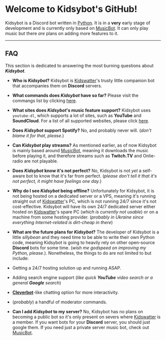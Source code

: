Welcome to Kidsybot's GitHub!
===================


Kidsybot is a Discord bot written in [Python](https://www.python.org "Python homepage"). It is in a **very** early stage of development and is currently only based on [MusicBot](https://github.com/SexualRhinoceros/MusicBot "MusicBot on GitHub"). It can only play music but there *are* plans on adding more features to it.

----------


FAQ
-------------

This section is dedicated to answering the most burning <i class="icon-fire"></i> questions about ***Kidsybot***.

 - **Who is *Kidsybot*?**
Kidsybot is [Kidswatter](https://github.com/Kidswatter "Kidswatter's GitHub")'s trusty little companion bot that accompanies them on **Discord** servers.

 - **What commands does *Kidsybot* have so far?**
 Please visit the commangs list by clicking [here](https://github.com/Kidswatter/Kidsybot/wiki/Commands-list "Commands List").
 
 - **What sites does *Kidsybot*'s music feature support?**
Kidsybot uses `youtube-dl`, which supports a lot of sites, such as **YouTube** and **SoundCloud**. For a list of all supported websites, please click [here](https://rg3.github.io/youtube-dl/supportedsites.html "youtube-dl Supported Websites").

 - **Does *Kidsybot* support Spotify?**
 No, and probably never will. (*don't blame it for that, please*.)
 
 - **Can *Kidsybot* play streams?**
 As mentioned earlier, as of now Kidsybot is mainly based around [MusicBot](https://github.com/SexualRhinoceros/MusicBot "MusicBot on GitHub"), meaning it downloads the music before playing it, and therefore streams such as **Twitch.TV** and Onlie-radio are not playable.
 
 - **Does *Kidsybot* know it's not perfect?**
 No, Kidsybot is not *yet* a self-aware bot to know that it's far from perfect. (*please don't tell it that it's not perfect, it might have feelings one day.*)
 - **Why do I see *Kidsybot* being offline?**
 Unfortunately for Kidsybot, it is not being hosted on a dedicated server or a VPS, meaning it's running straight out of [Kidswatter](https://github.com/Kidswatter "Kidswatter's GitHub")'s PC, which is not running 24/7 since it's not cost-effective. Kidsybot will have its own 24/7 dedicated server either hosted on [Kidswatter](https://github.com/Kidswatter "Kidswatter's GitHub")'s spare PC (*which is currently not usable*) or on a machine from some hosting provider. (*probably in Ukraine since everything Internet-related is dirt-cheap in there*)
 
 - **What are the future plans for *Kidsybot*?**
 The developer of Kidsybot is a little *sillybean* and they need time to be able to write their own Python code, meaning Kidsybot is going to heavily rely on other open-source **Discord** bots for some time. (*wish me godspeed on improving my Python, please.*). Nonetheless, the things to do are not limited to but include:
  - Getting a 24/7 hosting solution up and running ASAP.
  - Adding search engine support (*like quick **YouTube** video search or a general **Google** search*)
  - [**Cleverbot**](http://www.cleverbot.com/ "Cleverbot Website")-like chatting option for more interactivity.
  - (*probably*) a handful of moderator commands.
 - **Can I add *Kidsybot* to my server?**
 No, Kidsybot has no plans on becoming a public bot so it's only present on severs where [Kidswatter](https://github.com/Kidswatter "Kidswatter's GitHub") is a member. If you want bots for your **Discord** server, you should just google them. If you need just a private server music bot, check out [MusicBot](https://github.com/SexualRhinoceros/MusicBot "MusicBot on GitHub").
